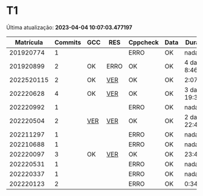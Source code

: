 # T1
Última atualização: **2023-04-04 10:07:03.477197**

|  Matrícula | Commits | GCC |  RES |  Cppcheck |  Data |  Duração | 
|---|---|---|---|---|---|---|
|  201920774 |  1 |   |   |   ERRO |  OK |  nada | 
|  201920899 |  2 |  OK |  ERRO |   OK |  OK |  4 days, 8:46:52 | 
|  2022520115 |  2 |  OK |  [VER](./relatorios/2022520115/T1/resposta.txt) |   OK |  OK |  2:07:28 | 
|  202220628 |  4 |  OK |  [VER](./relatorios/202220628/T1/resposta.txt) |   OK |  OK |  3 days, 19:31:59 | 
|  202220992 |  1 |   |   |   ERRO |  OK |  nada | 
|  202220504 |  2 |  [VER](./relatorios/202220504/T1/compilador.txt) |  [VER](./relatorios/202220504/T1/resposta.txt) |   OK |  OK |  2 days, 22:41:58 | 
|  202211297 |  1 |   |   |   ERRO |  OK |  nada | 
|  202210688 |  1 |   |   |   ERRO |  OK |  nada | 
|  202220097 |  3 |  OK |  [VER](./relatorios/202220097/T1/resposta.txt) |   OK |  OK |  23:41:44 | 
|  202220531 |  1 |   |   |   ERRO |  OK |  nada | 
|  202220337 |  1 |   |   |   ERRO |  OK |  nada | 
|  202220123 |  2 |   |   |   ERRO |  OK |  0:34:54 | 

